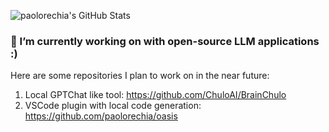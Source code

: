 
![paolorechia's GitHub Stats](https://github-readme-stats.vercel.app/api?username=paolorechia&count_private=false&theme=dark&show_icons=true)


###  🔭 I’m currently working on with open-source LLM applications :)

Here are some repositories I plan to work on in the near future:
1. Local GPTChat like tool: https://github.com/ChuloAI/BrainChulo
2. VSCode plugin with local code generation: https://github.com/paolorechia/oasis
